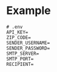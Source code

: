 # Example

```
# .env
API_KEY=
ZIP_CODE=
SENDER_USERNAME=
SENDER_PASSWORD=
SMTP_SERVER=
SMTP_PORT=
RECIPIENT=
```
